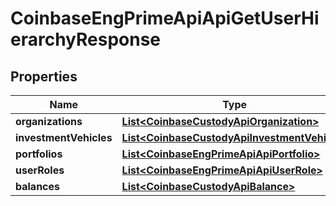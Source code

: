 
# CoinbaseEngPrimeApiApiGetUserHierarchyResponse

## Properties
Name | Type | Description | Notes
------------ | ------------- | ------------- | -------------
**organizations** | [**List&lt;CoinbaseCustodyApiOrganization&gt;**](CoinbaseCustodyApiOrganization.md) |  | 
**investmentVehicles** | [**List&lt;CoinbaseCustodyApiInvestmentVehicle&gt;**](CoinbaseCustodyApiInvestmentVehicle.md) |  | 
**portfolios** | [**List&lt;CoinbaseEngPrimeApiApiPortfolio&gt;**](CoinbaseEngPrimeApiApiPortfolio.md) |  | 
**userRoles** | [**List&lt;CoinbaseEngPrimeApiApiUserRole&gt;**](CoinbaseEngPrimeApiApiUserRole.md) |  | 
**balances** | [**List&lt;CoinbaseCustodyApiBalance&gt;**](CoinbaseCustodyApiBalance.md) |  | 



